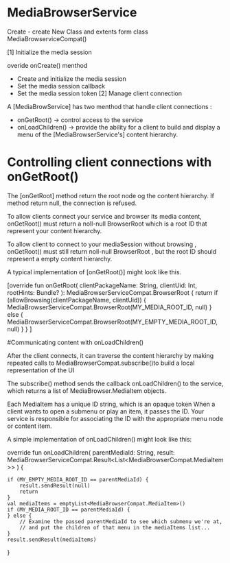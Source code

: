 # MediaBrowserService
Create - create New Class and extents form class MediaBrowserviceCompat()

[1] Initialize the media session

overide onCreate() menthod 
  * Create and initialize the media session
  * Set the media session callback
  * Set the media session token
[2] Manage client connection

A [MediaBrowService] has two menthod that handle client connections : 
- onGetRoot() -> control access to the service 
- onLoadChildren() -> provide the ability for a client to build and display a menu
of the [MediaBrowserService's] content hierarchy.

# Controlling client connections with onGetRoot()
The [onGetRoot] method return the root node og the content hierarchy. 
If method return null, the connection is refused.

To allow clients connect your service and browser its media content, onGetRoot() must return a noll-null
BrowserRoot which is a root  ID that represent your content hierarchy.

To allow client to connect to your mediaSession without browsing , onGetRoot() must still return noll-null
BrowserRoot , but the root ID should represent a empty content hierarchy. 

A typical implementation of [onGetRoot()] might look like this.

[override fun onGetRoot(
        clientPackageName: String,
        clientUid: Int,
        rootHints: Bundle?
): MediaBrowserServiceCompat.BrowserRoot {
    return if (allowBrowsing(clientPackageName, clientUid)) {
        MediaBrowserServiceCompat.BrowserRoot(MY_MEDIA_ROOT_ID, null)
    } else {
        MediaBrowserServiceCompat.BrowserRoot(MY_EMPTY_MEDIA_ROOT_ID, null)
    }
} 
]

#Communicating content with onLoadChildren()

After the client connects, it can traverse the content hierarchy by making repeated calls to 
MediaBrowserCompat.subscribe()to build a local representation of the UI

The subscribe() method sends the callback onLoadChildren() to the service, which returns a list 
of MediaBrowser.MediaItem objects.

Each MediaItem has a unique ID string, which is an opaque token
When a client wants to open a submenu or play an item, it passes the ID. Your service is responsible for 
associating the ID with the appropriate menu node or content item.

A simple implementation of onLoadChildren() might look like this:

override fun onLoadChildren(
        parentMediaId: String,
        result: MediaBrowserServiceCompat.Result<List<MediaBrowserCompat.MediaItem>>
) {
   
    if (MY_EMPTY_MEDIA_ROOT_ID == parentMediaId) {
        result.sendResult(null)
        return
    }
    val mediaItems = emptyList<MediaBrowserCompat.MediaItem>()
    if (MY_MEDIA_ROOT_ID == parentMediaId) {
    } else {
        // Examine the passed parentMediaId to see which submenu we're at,
        // and put the children of that menu in the mediaItems list...
    }
    result.sendResult(mediaItems)
}

